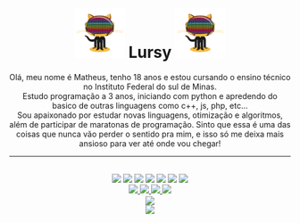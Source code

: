 
<h1 align="center"><img src="git.gif" heigth="90" width="90"> Lursy <img src="git.gif" heigth="90" width="90"></h1>
<p align="center" background="#222">
  Olá, meu nome é Matheus, tenho 18 anos e estou cursando o ensino técnico no Instituto Federal do sul de Minas.<br>
  Estudo programação a 3 anos, iniciando com python e apredendo do basico de outras linguagens como c++, js, php, etc...<br>
  Sou apaixonado por estudar novas linguagens, otimização e algoritmos, além de participar de maratonas de programação. Sinto que essa é uma das coisas que nunca vão perder o sentido pra mim, e isso só me deixa mais ansioso para ver até onde vou chegar!
</p>

<hr>

<div style="display: inline_block" align="center"><br>
    <img src="https://img.shields.io/badge/C-00599C?style=for-the-badge&logo=c&logoColor=white" />
    <img src="https://img.shields.io/badge/C%2B%2B-00599C?style=for-the-badge&logo=c%2B%2B&logoColor=white" />
    <img src="https://img.shields.io/badge/Python-14354C?style=for-the-badge&logo=python&logoColor=white" />
    <img src="https://img.shields.io/badge/Flask-000000?style=for-the-badge&logo=flask&logoColor=white" />
    <img src="https://img.shields.io/badge/JavaScript-F7DF1E?style=for-the-badge&logo=javascript&logoColor=black" />
    <img src="https://img.shields.io/badge/HTML5-E34F26?style=for-the-badge&logo=html5&logoColor=white" />
    <img src="https://img.shields.io/badge/CSS3-1572B6?style=for-the-badge&logo=css3&logoColor=white" />
</div>

<div align="center">
        <a href="https://github.com/Lursy">
            <img src="https://komarev.com/ghpvc/?username=Lursy&color=blueviolet">
            <img src="https://shields.io/github/stars/Lursy">
            <img src="https://shields.io/github/followers/Lursy?label=Follow">
        </a>
        <a href="https://www.youtube.com/channel/UCwmkiKIZHL1wscYHfIINZKw">
            <img src="https://shields.io/youtube/channel/subscribers/UCwmkiKIZHL1wscYHfIINZKw">
        </a>
</div>

<div align="center">
  <img align="center" src="https://github-readme-stats.vercel.app/api/?username=Lursy&show_icons=true&title_color=fff&icon_color=30ff99&text_color=9f5&bg_color=222" /><br>
  <img src="https://github-readme-stats.vercel.app/api/top-langs/?username=Lursy&layout=compact&theme=shadow_green&hide_border=true&title_color=A7F5AA&icon_color=4CAF50&text_color=A7F5AA&bg_color=222428" />
</div>
